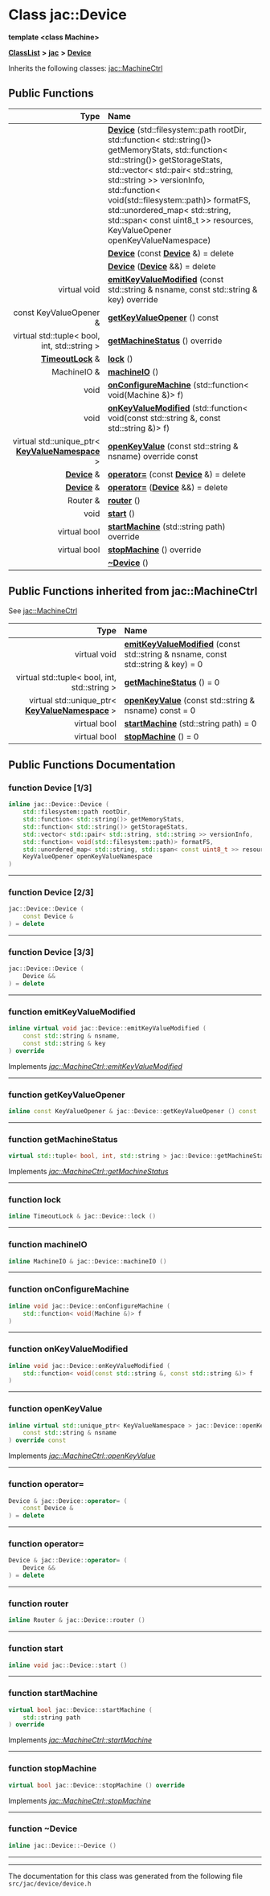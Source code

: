 

# Class jac::Device

**template &lt;class Machine&gt;**



[**ClassList**](annotated.md) **>** [**jac**](namespacejac.md) **>** [**Device**](classjac_1_1Device.md)








Inherits the following classes: [jac::MachineCtrl](classjac_1_1MachineCtrl.md)






















































## Public Functions

| Type | Name |
| ---: | :--- |
|   | [**Device**](#function-device-13) (std::filesystem::path rootDir, std::function&lt; std::string()&gt; getMemoryStats, std::function&lt; std::string()&gt; getStorageStats, std::vector&lt; std::pair&lt; std::string, std::string &gt;&gt; versionInfo, std::function&lt; void(std::filesystem::path)&gt; formatFS, std::unordered\_map&lt; std::string, std::span&lt; const uint8\_t &gt;&gt; resources, KeyValueOpener openKeyValueNamespace) <br> |
|   | [**Device**](#function-device-23) (const [**Device**](classjac_1_1Device.md) &) = delete<br> |
|   | [**Device**](#function-device-33) ([**Device**](classjac_1_1Device.md) &&) = delete<br> |
| virtual void | [**emitKeyValueModified**](#function-emitkeyvaluemodified) (const std::string & nsname, const std::string & key) override<br> |
|  const KeyValueOpener & | [**getKeyValueOpener**](#function-getkeyvalueopener) () const<br> |
| virtual std::tuple&lt; bool, int, std::string &gt; | [**getMachineStatus**](#function-getmachinestatus) () override<br> |
|  [**TimeoutLock**](classjac_1_1TimeoutLock.md) & | [**lock**](#function-lock) () <br> |
|  MachineIO & | [**machineIO**](#function-machineio) () <br> |
|  void | [**onConfigureMachine**](#function-onconfiguremachine) (std::function&lt; void(Machine &)&gt; f) <br> |
|  void | [**onKeyValueModified**](#function-onkeyvaluemodified) (std::function&lt; void(const std::string &, const std::string &)&gt; f) <br> |
| virtual std::unique\_ptr&lt; [**KeyValueNamespace**](classjac_1_1KeyValueNamespace.md) &gt; | [**openKeyValue**](#function-openkeyvalue) (const std::string & nsname) override const<br> |
|  [**Device**](classjac_1_1Device.md) & | [**operator=**](#function-operator) (const [**Device**](classjac_1_1Device.md) &) = delete<br> |
|  [**Device**](classjac_1_1Device.md) & | [**operator=**](#function-operator_1) ([**Device**](classjac_1_1Device.md) &&) = delete<br> |
|  Router & | [**router**](#function-router) () <br> |
|  void | [**start**](#function-start) () <br> |
| virtual bool | [**startMachine**](#function-startmachine) (std::string path) override<br> |
| virtual bool | [**stopMachine**](#function-stopmachine) () override<br> |
|   | [**~Device**](#function-device) () <br> |


## Public Functions inherited from jac::MachineCtrl

See [jac::MachineCtrl](classjac_1_1MachineCtrl.md)

| Type | Name |
| ---: | :--- |
| virtual void | [**emitKeyValueModified**](classjac_1_1MachineCtrl.md#function-emitkeyvaluemodified) (const std::string & nsname, const std::string & key) = 0<br> |
| virtual std::tuple&lt; bool, int, std::string &gt; | [**getMachineStatus**](classjac_1_1MachineCtrl.md#function-getmachinestatus) () = 0<br> |
| virtual std::unique\_ptr&lt; [**KeyValueNamespace**](classjac_1_1KeyValueNamespace.md) &gt; | [**openKeyValue**](classjac_1_1MachineCtrl.md#function-openkeyvalue) (const std::string & nsname) const = 0<br> |
| virtual bool | [**startMachine**](classjac_1_1MachineCtrl.md#function-startmachine) (std::string path) = 0<br> |
| virtual bool | [**stopMachine**](classjac_1_1MachineCtrl.md#function-stopmachine) () = 0<br> |






















































## Public Functions Documentation




### function Device [1/3]

```C++
inline jac::Device::Device (
    std::filesystem::path rootDir,
    std::function< std::string()> getMemoryStats,
    std::function< std::string()> getStorageStats,
    std::vector< std::pair< std::string, std::string >> versionInfo,
    std::function< void(std::filesystem::path)> formatFS,
    std::unordered_map< std::string, std::span< const uint8_t >> resources,
    KeyValueOpener openKeyValueNamespace
) 
```




<hr>



### function Device [2/3]

```C++
jac::Device::Device (
    const Device &
) = delete
```




<hr>



### function Device [3/3]

```C++
jac::Device::Device (
    Device &&
) = delete
```




<hr>



### function emitKeyValueModified 

```C++
inline virtual void jac::Device::emitKeyValueModified (
    const std::string & nsname,
    const std::string & key
) override
```



Implements [*jac::MachineCtrl::emitKeyValueModified*](classjac_1_1MachineCtrl.md#function-emitkeyvaluemodified)


<hr>



### function getKeyValueOpener 

```C++
inline const KeyValueOpener & jac::Device::getKeyValueOpener () const
```




<hr>



### function getMachineStatus 

```C++
virtual std::tuple< bool, int, std::string > jac::Device::getMachineStatus () override
```



Implements [*jac::MachineCtrl::getMachineStatus*](classjac_1_1MachineCtrl.md#function-getmachinestatus)


<hr>



### function lock 

```C++
inline TimeoutLock & jac::Device::lock () 
```




<hr>



### function machineIO 

```C++
inline MachineIO & jac::Device::machineIO () 
```




<hr>



### function onConfigureMachine 

```C++
inline void jac::Device::onConfigureMachine (
    std::function< void(Machine &)> f
) 
```




<hr>



### function onKeyValueModified 

```C++
inline void jac::Device::onKeyValueModified (
    std::function< void(const std::string &, const std::string &)> f
) 
```




<hr>



### function openKeyValue 

```C++
inline virtual std::unique_ptr< KeyValueNamespace > jac::Device::openKeyValue (
    const std::string & nsname
) override const
```



Implements [*jac::MachineCtrl::openKeyValue*](classjac_1_1MachineCtrl.md#function-openkeyvalue)


<hr>



### function operator= 

```C++
Device & jac::Device::operator= (
    const Device &
) = delete
```




<hr>



### function operator= 

```C++
Device & jac::Device::operator= (
    Device &&
) = delete
```




<hr>



### function router 

```C++
inline Router & jac::Device::router () 
```




<hr>



### function start 

```C++
inline void jac::Device::start () 
```




<hr>



### function startMachine 

```C++
virtual bool jac::Device::startMachine (
    std::string path
) override
```



Implements [*jac::MachineCtrl::startMachine*](classjac_1_1MachineCtrl.md#function-startmachine)


<hr>



### function stopMachine 

```C++
virtual bool jac::Device::stopMachine () override
```



Implements [*jac::MachineCtrl::stopMachine*](classjac_1_1MachineCtrl.md#function-stopmachine)


<hr>



### function ~Device 

```C++
inline jac::Device::~Device () 
```




<hr>

------------------------------
The documentation for this class was generated from the following file `src/jac/device/device.h`

